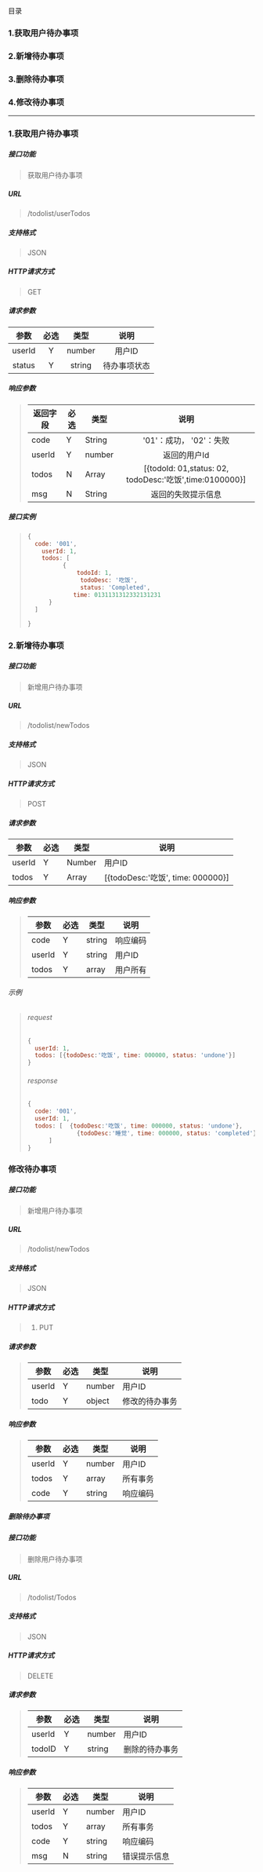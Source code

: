 目录

### 1.获取用户待办事项

### 2.新增待办事项

### 3.删除待办事项

### 4.修改待办事项



------



### 1.获取用户待办事项

##### 接口功能

> 获取用户待办事项

##### URL

> /todolist/userTodos

##### 支持格式

> JSON

##### HTTP请求方式

> GET

##### 请求参数

|   参数   |  必选  |   类型   |   说明   |
| :----: | :--: | :----: | :----: |
| userId |  Y   | number |  用户ID  |
| status |  Y   | string | 待办事项状态 |



##### 响应参数

>| 返回字段   | 必选   | 类型     |                    说明                    |
>| ------ | ---- | ------ | :--------------------------------------: |
>| code   | Y    | String |             '01'：成功， '02'：失败             |
>| userId | Y    | number |                 返回的用户Id                  |
>| todos  | N    | Array  | [{todoId: 01,status: 02, todoDesc:'吃饭',time:0100000}] |
>| msg    | N    | String |                返回的失败提示信息                 |



##### 接口实例

> ```javascript
> {
>  	code: '001',
>     userId: 1,
>     todos: [
>   		{
>   			todoId: 1,
>           	 todoDesc: '吃饭',
>           	 status: 'Completed',
>              time: 0131131312332131231
> 		}
> 	]
>        
> }
> ```



### 2.新增待办事项

##### 接口功能

> 新增用户待办事项

##### URL

> /todolist/newTodos

##### 支持格式

> JSON

##### HTTP请求方式

> POST

##### 请求参数

| 参数     | 必选   | 类型     | 说明                              |
| ------ | ---- | ------ | ------------------------------- |
| userId | Y    | Number | 用户ID                            |
| todos  | Y    | Array  | [{todoDesc:'吃饭', time: 000000}] |

##### 响应参数

>| 参数     | 必选   | 类型     | 说明   |
>| ------ | ---- | ------ | ---- |
>| code   | Y    | string | 响应编码 |
>| userId | Y    | string | 用户ID |
>| todos  | Y    | array  | 用户所有 |

###### 示例



> ###### request
>
> ```javascript
> {
>   userId: 1,
>   todos: [{todoDesc:'吃饭', time: 000000, status: 'undone'}]
> }
> ```
>
> ###### response
>
> ```javascript
> {
>   code: '001',
>   userId: 1,
>   todos: [  {todoDesc:'吃饭', time: 000000, status: 'undone'},
>           	{todoDesc:'睡觉', time: 000000, status: 'completed'}
> 		]
> }
> ```

### 修改待办事项

##### 接口功能

> 新增用户待办事项

##### URL

> /todolist/newTodos

##### 支持格式

> JSON

##### HTTP请求方式

> 1. PUT

##### 请求参数

>| 参数     | 必选   | 类型     | 说明      |
>| ------ | ---- | ------ | ------- |
>| userId | Y    | number | 用户ID    |
>| todo   | Y    | object | 修改的待办事务 |

##### 响应参数

> | 参数     | 必选   | 类型     | 说明   |
> | ------ | ---- | ------ | ---- |
> | userId | Y    | number | 用户ID |
> | todos  | Y    | array  | 所有事务 |
> | code   | Y    | string | 响应编码 |

##### 删除待办事项

##### 接口功能

> 删除用户待办事项

##### URL

> /todolist/Todos

##### 支持格式

> JSON

##### HTTP请求方式

> DELETE

##### 请求参数

> | 参数     | 必选   | 类型     | 说明      |
> | ------ | ---- | ------ | ------- |
> | userId | Y    | number | 用户ID    |
> | todoID | Y    | string | 删除的待办事务 |

##### 响应参数

> | 参数     | 必选   | 类型     | 说明     |
> | ------ | ---- | ------ | ------ |
> | userId | Y    | number | 用户ID   |
> | todos  | Y    | array  | 所有事务   |
> | code   | Y    | string | 响应编码   |
> | msg    | N    | string | 错误提示信息 |

